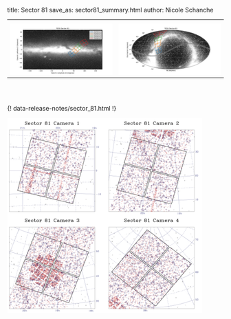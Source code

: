 title: Sector 81
save_as: sector81_summary.html
author: Nicole Schanche


<table>
  <tr>
    <th colspan="2" ></th>
  </tr>
  <tr>
    <td width="50%" style = "text-align: center;">
          <img class="img-responsive" style="max-width:100%;" src="images/sector-plots/tess_galactic_sector_081.png"> 
    </td>
    <td width="50%" style = "text-align: center;">
          <img class="img-responsive" style="max-width:100%;" src="images/sector-plots/tess_icrs_sector_081.png">
    </td>
  </tr>
</table>
<br></br>





{! data-release-notes/sector_81.html !}

<img class="img-responsive" style="max-width:90%;" src="images/sector-plots/sector-plots.081.jpeg">